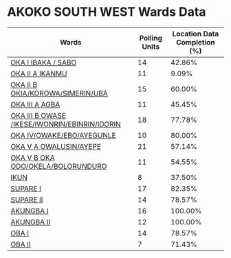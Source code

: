 
# AKOKO SOUTH WEST Wards Data

| Wards | Polling Units | Location Data Completion (%) |
| ---- | ----- | ------- |
| [OKA I IBAKA / SABO](./wards/17533-oka-i-ibaka-/-sabo) | 14 | 42.86% |
| [OKA II A IKANMU](./wards/17534-oka-ii-a-ikanmu) | 11 | 9.09% |
| [OKA II B OKIA/KOROWA/SIMERIN/UBA](./wards/17535-oka-ii-b-okia/korowa/simerin/uba) | 15 | 60.00% |
| [OKA III A  AGBA](./wards/17536-oka-iii-a-agba) | 11 | 45.45% |
| [OKA III B OWASE /IKESE/IWONRIN/EBINRIN/IDORIN](./wards/17537-oka-iii-b-owase-/ikese/iwonrin/ebinrin/idorin) | 18 | 77.78% |
| [OKA IV/OWAKE/EBO/AYEGUNLE](./wards/17538-oka-iv/owake/ebo/ayegunle) | 10 | 80.00% |
| [OKA V A OWALUSIN/AYEPE](./wards/17539-oka-v-a-owalusin/ayepe) | 21 | 57.14% |
| [OKA V B OKA ODO/OKELA/BOLORUNDURO](./wards/17540-oka-v-b-oka-odo/okela/bolorunduro) | 11 | 54.55% |
| [IKUN](./wards/17541-ikun) | 8 | 37.50% |
| [SUPARE I](./wards/17542-supare-i) | 17 | 82.35% |
| [SUPARE II](./wards/17543-supare-ii) | 14 | 78.57% |
| [AKUNGBA I](./wards/17544-akungba-i) | 16 | 100.00% |
| [AKUNGBA II](./wards/17545-akungba-ii) | 12 | 100.00% |
| [OBA I](./wards/17546-oba-i) | 14 | 78.57% |
| [OBA II](./wards/17547-oba-ii) | 7 | 71.43% |




